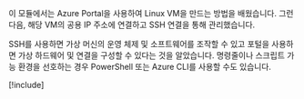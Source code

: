 이 모듈에서는 Azure Portal을 사용하여 Linux VM을 만드는 방법을 배웠습니다. 그런 다음, 해당 VM의 공용 IP 주소에 연결하고 SSH 연결을 통해 관리했습니다. 

SSH를 사용하면 가상 머신의 운영 체제 및 소프트웨어를 조작할 수 있고 포털을 사용하면 가상 하드웨어 및 연결을 구성할 수 있다는 것을 알았습니다. 명령줄이나 스크립트 가능 환경을 선호하는 경우 PowerShell 또는 Azure CLI를 사용할 수도 있습니다.

<!-- Cleanup sandbox -->
[!include[](../../../includes/azure-sandbox-cleanup.md)]
